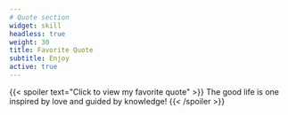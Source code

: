 ```yaml
---
# Quote section
widget: skill
headless: true
weight: 30
title: Favorite Quote
subtitle: Enjoy
active: true
---
```

{{< spoiler text="Click to view my favorite quote" >}} The good life is one inspired by love and guided by knowledge! {{< /spoiler >}}
